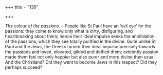 +++
title = "139"

+++

*The colour of the passions.* – People like St Paul have an ‘evil eye’ for the passions: they come to know only what is dirty, disfiguring, and heartbreaking about them; hence their ideal impulse seeks the annihilation of the passions, which they see totally purified in the divine. Quite unlike St Paul and the Jews, the Greeks turned their ideal impulse precisely towards the passions and loved, elevated, gilded and deified them; evidently passion made them feel not only happier but also purer and more divine than usual. And the Christians? Did they want to become Jews in this respect? Did they perhaps succeed?


